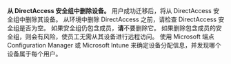 **从 DirectAccess 安全组中删除设备。** 用户成功迁移后，将从 DirectAccess 安全组中删除其设备。 从环境中删除 DirectAccess 之前，请检查 DirectAccess 安全组是否为空。 如果安全组仍包含成员，**请**不要删除它。 如果删除包含成员的安全组，则会有风险，使员工无需从其设备进行远程访问。 使用 Microsoft 端点 Configuration Manager 或 Microsoft Intune 来确定设备分配信息，并发现哪个设备属于每个用户。 